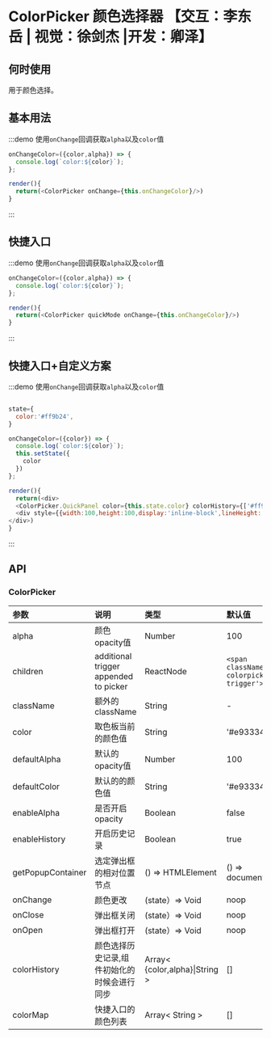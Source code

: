 # ColorPicker 颜色选择器 【交互：李东岳 | 视觉：徐剑杰 |开发：卿泽】

## 何时使用

用于颜色选择。

## 基本用法

:::demo 使用`onChange`回调获取`alpha`以及`color`值

```js
onChangeColor=({color,alpha}) => {
  console.log(`color:${color}`);
};

render(){
  return(<ColorPicker onChange={this.onChangeColor}/>)
}
```
:::

## 快捷入口

:::demo 使用`onChange`回调获取`alpha`以及`color`值

```js
onChangeColor=({color,alpha}) => {
  console.log(`color:${color}`);
};

render(){
  return(<ColorPicker quickMode onChange={this.onChangeColor}/>)
}
```
:::

## 快捷入口+自定义方案

:::demo 使用`onChange`回调获取`alpha`以及`color`值

```js

state={
  color:'#ff9b24',
}

onChangeColor=({color}) => {
  console.log(`color:${color}`);
  this.setState({
    color
  })
};

render(){
  return(<div>
  <ColorPicker.QuickPanel color={this.state.color} colorHistory={['#ff9b24']} onChange={this.onChangeColor}/>
  <div style={{width:100,height:100,display:'inline-block',lineHeight:'100px',textAlign:'center',margin:'10px 0',background:this.state.color}}>已选中颜色</div>
</div>)
}
```
:::

## API

### ColorPicker

| 参数                 |说明                                                 | 类型                                                                      | 默认值                                               |
|:---------------------|:------------------------------------------------------------|:--------------------------------------------------------------------------|:------------------------------------------------------|
| alpha                | 颜色opacity值                                       |Number                                                                    | 100                                                 | 
| children             | additional trigger appended to picker                       | ReactNode                                                                      | `<span className='fishd-colorpicker-trigger'></span>` |
| className            | 额外的className                    |String                                                                    | -                                                  | 
| color                | 取色板当前的颜色值                        |String                                                                    | '#e93334'                                            | 
| defaultAlpha         | 默认的opacity值                                        |Number                                                                    | 100                                                | 
| defaultColor         | 默认的的颜色值                        |String                                                                    | '#e93334'                                             | 
| enableAlpha          | 是否开启opacity                                      |Boolean                                                                   | false                                                |
| enableHistory        | 开启历史记录                                     |Boolean                                                                    |     true                                                  | 
| getPopupContainer    | 选定弹出框的相对位置节点                   |() => HTMLElement                                                        | () => document.body                   | 
| onChange             | 颜色更改                                           |(state）=> Void                                                                  | noop                                                  | 
| onClose              | 弹出框关闭                               |(state）=> Void                                                                  | noop                                                  | 
| onOpen               | 弹出框打开                                |(state）=> Void                                                                   | noop                                                  |
| colorHistory         | 颜色选择历史记录,组件初始化的时候会进行同步                              |Array< {color,alpha}\|String >                                                               | []                                                  |
| colorMap             | 快捷入口的颜色列表                                |Array< String >                                                               | []                                                  |

